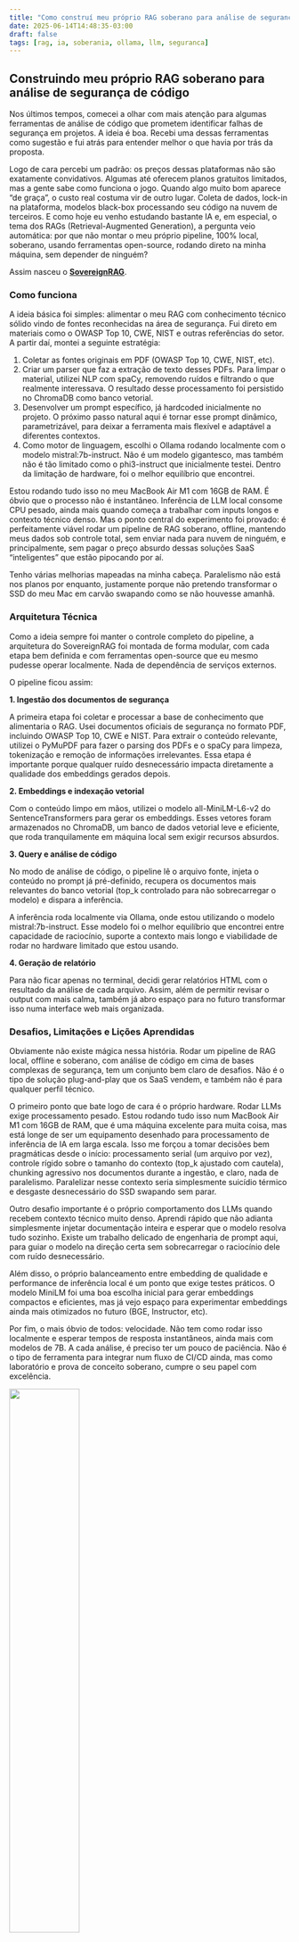 ```yaml
---
title: "Como construí meu próprio RAG soberano para análise de segurança de código"
date: 2025-06-14T14:48:35-03:00
draft: false
tags: [rag, ia, soberania, ollama, llm, seguranca]
---
```


## Construindo meu próprio RAG soberano para análise de segurança de código

Nos últimos tempos, comecei a olhar com mais atenção para algumas ferramentas de análise de código que prometem identificar falhas de segurança em projetos. A ideia é boa. Recebi uma dessas ferramentas como sugestão e fui atrás para entender melhor o que havia por trás da proposta.

Logo de cara percebi um padrão: os preços dessas plataformas não são exatamente convidativos. Algumas até oferecem planos gratuitos limitados, mas a gente sabe como funciona o jogo. Quando algo muito bom aparece “de graça”, o custo real costuma vir de outro lugar. Coleta de dados, lock-in na plataforma, modelos black-box processando seu código na nuvem de terceiros. E como hoje eu venho estudando bastante IA e, em especial, o tema dos RAGs (Retrieval-Augmented Generation), a pergunta veio automática: por que não montar o meu próprio pipeline, 100% local, soberano, usando ferramentas open-source, rodando direto na minha máquina, sem depender de ninguém?

Assim nasceu o **[SovereignRAG](https://github.com/spacexnu/sovereign-rag)**.

### Como funciona

A ideia básica foi simples: alimentar o meu RAG com conhecimento técnico sólido vindo de fontes reconhecidas na área de segurança. Fui direto em materiais como o OWASP Top 10, CWE, NIST e outras referências do setor. A partir daí, montei a seguinte estratégia:

1.	Coletar as fontes originais em PDF (OWASP Top 10, CWE, NIST, etc).
2.	Criar um parser que faz a extração de texto desses PDFs. Para limpar o material, utilizei NLP com spaCy, removendo ruídos e filtrando o que realmente interessava. O resultado desse processamento foi persistido no ChromaDB como banco vetorial.
3.	Desenvolver um prompt específico, já hardcoded inicialmente no projeto. O próximo passo natural aqui é tornar esse prompt dinâmico, parametrizável, para deixar a ferramenta mais flexível e adaptável a diferentes contextos.
4.	Como motor de linguagem, escolhi o Ollama rodando localmente com o modelo mistral:7b-instruct. Não é um modelo gigantesco, mas também não é tão limitado como o phi3-instruct que inicialmente testei. Dentro da limitação de hardware, foi o melhor equilíbrio que encontrei.

Estou rodando tudo isso no meu MacBook Air M1 com 16GB de RAM. É óbvio que o processo não é instantâneo. Inferência de LLM local consome CPU pesado, ainda mais quando começa a trabalhar com inputs longos e contexto técnico denso. Mas o ponto central do experimento foi provado: é perfeitamente viável rodar um pipeline de RAG soberano, offline, mantendo meus dados sob controle total, sem enviar nada para nuvem de ninguém, e principalmente, sem pagar o preço absurdo dessas soluções SaaS “inteligentes” que estão pipocando por aí.

Tenho várias melhorias mapeadas na minha cabeça. Paralelismo não está nos planos por enquanto, justamente porque não pretendo transformar o SSD do meu Mac em carvão swapando como se não houvesse amanhã.

### Arquitetura Técnica

Como a ideia sempre foi manter o controle completo do pipeline, a arquitetura do SovereignRAG foi montada de forma modular, com cada etapa bem definida e com ferramentas open-source que eu mesmo pudesse operar localmente. Nada de dependência de serviços externos.

O pipeline ficou assim:

**1. Ingestão dos documentos de segurança**

A primeira etapa foi coletar e processar a base de conhecimento que alimentaria o RAG. Usei documentos oficiais de segurança no formato PDF, incluindo OWASP Top 10, CWE e NIST. Para extrair o conteúdo relevante, utilizei o PyMuPDF para fazer o parsing dos PDFs e o spaCy para limpeza, tokenização e remoção de informações irrelevantes. Essa etapa é importante porque qualquer ruído desnecessário impacta diretamente a qualidade dos embeddings gerados depois.

**2. Embeddings e indexação vetorial**

Com o conteúdo limpo em mãos, utilizei o modelo all-MiniLM-L6-v2 do SentenceTransformers para gerar os embeddings. Esses vetores foram armazenados no ChromaDB, um banco de dados vetorial leve e eficiente, que roda tranquilamente em máquina local sem exigir recursos absurdos.

**3. Query e análise de código**

No modo de análise de código, o pipeline lê o arquivo fonte, injeta o conteúdo no prompt já pré-definido, recupera os documentos mais relevantes do banco vetorial (top_k controlado para não sobrecarregar o modelo) e dispara a inferência.

A inferência roda localmente via Ollama, onde estou utilizando o modelo mistral:7b-instruct. Esse modelo foi o melhor equilíbrio que encontrei entre capacidade de raciocínio, suporte a contexto mais longo e viabilidade de rodar no hardware limitado que estou usando.

**4. Geração de relatório**

Para não ficar apenas no terminal, decidi gerar relatórios HTML com o resultado da análise de cada arquivo. Assim, além de permitir revisar o output com mais calma, também já abro espaço para no futuro transformar isso numa interface web mais organizada.

### Desafios, Limitações e Lições Aprendidas

Obviamente não existe mágica nessa história. Rodar um pipeline de RAG local, offline e soberano, com análise de código em cima de bases complexas de segurança, tem um conjunto bem claro de desafios. Não é o tipo de solução plug-and-play que os SaaS vendem, e também não é para qualquer perfil técnico.

O primeiro ponto que bate logo de cara é o próprio hardware. Rodar LLMs exige processamento pesado. Estou rodando tudo isso num MacBook Air M1 com 16GB de RAM, que é uma máquina excelente para muita coisa, mas está longe de ser um equipamento desenhado para processamento de inferência de IA em larga escala. Isso me forçou a tomar decisões bem pragmáticas desde o início: processamento serial (um arquivo por vez), controle rígido sobre o tamanho do contexto (top_k ajustado com cautela), chunking agressivo nos documentos durante a ingestão, e claro, nada de paralelismo. Paralelizar nesse contexto seria simplesmente suicídio térmico e desgaste desnecessário do SSD swapando sem parar.

Outro desafio importante é o próprio comportamento dos LLMs quando recebem contexto técnico muito denso. Aprendi rápido que não adianta simplesmente injetar documentação inteira e esperar que o modelo resolva tudo sozinho. Existe um trabalho delicado de engenharia de prompt aqui, para guiar o modelo na direção certa sem sobrecarregar o raciocínio dele com ruído desnecessário.

Além disso, o próprio balanceamento entre embedding de qualidade e performance de inferência local é um ponto que exige testes práticos. O modelo MiniLM foi uma boa escolha inicial para gerar embeddings compactos e eficientes, mas já vejo espaço para experimentar embeddings ainda mais otimizados no futuro (BGE, Instructor, etc).

Por fim, o mais óbvio de todos: velocidade. Não tem como rodar isso localmente e esperar tempos de resposta instantâneos, ainda mais com modelos de 7B. A cada análise, é preciso ter um pouco de paciência. Não é o tipo de ferramenta para integrar num fluxo de CI/CD ainda, mas como laboratório e prova de conceito soberano, cumpre o seu papel com excelência.

<img height="50%" src="/posts/images/sovereign-rag.png" width="50%"/>

### Próximos passos e evolução do projeto

O SovereignRAG nasceu como um laboratório, mas já começa a apontar caminhos interessantes para expansão. A arquitetura atual é funcional e cumpre bem o propósito de validar o conceito de RAG soberano aplicado à segurança de código, mas existem várias camadas de melhorias que pretendo implementar nas próximas etapas.

O primeiro ponto da lista é refinar ainda mais o chunking durante a ingestão dos documentos. Esse é um dos fatores mais críticos na construção de qualquer pipeline de RAG. Chunk errado, contexto errado. Existe um trabalho fino aqui para encontrar o melhor equilíbrio entre granularidade dos chunks, qualidade dos embeddings e capacidade de recall do vector store.

Outro ponto natural de evolução está nos próprios embeddings. Hoje estou usando o all-MiniLM-L6-v2 por uma questão de leveza e viabilidade no meu ambiente atual, mas já estou de olho em modelos mais sofisticados como o BGE e o Instructor, que podem oferecer embeddings semanticamente mais precisos para o tipo de dado que estou trabalhando.

Do lado da inferência, há espaço para experimentar outros modelos além do mistral:7b-instruct. Eventualmente posso validar o Mixtral ou até mesmo trabalhar com quantizações otimizadas que permitam melhorar a performance no hardware limitado. Também não descarto no futuro montar um pequeno servidor soberano dedicado só para rodar esse tipo de workload de forma mais fluida, preservando o MacBook para as tarefas de desenvolvimento e produção de conteúdo.

Outro objetivo de curto prazo é tornar o pipeline um pouco mais flexível e parametrizável. Hoje o prompt está hardcoded dentro do código. A ideia é abrir essa configuração, permitir ajustes mais fáceis, talvez até implementar templates de análise para diferentes tipos de projeto ou linguagem.

Por fim, o grande movimento de médio prazo envolve transformar o que hoje é um laboratório em um produto real. O SovereignRAG já serve de embrião para o que pode vir a ser o CodeTalon, um produto fechado, profissional, preparado para atuar em ambientes de segurança corporativa com análise de código soberana, offline e privada, sem depender de APIs de terceiros, nuvens obscuras ou SaaS engessados.

O conceito está plantado. Agora é seguir no aprimoramento técnico e deixar a máquina cada vez mais afiada.

![gif-version-of-video-running-the-rag](/posts/images/sovereign-rag-faster.gif)
